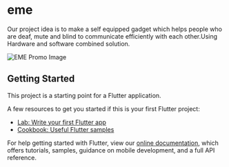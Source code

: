 # eme

Our project idea is to make a self equipped gadget which helps people who are deaf, mute and blind to communicate efficiently with each other.Using Hardware and software combined solution. 

![EME Promo Image](https://github.com/mdmohsin7/eme/blob/master/screenshots/s1.png)

## Getting Started

This project is a starting point for a Flutter application.

A few resources to get you started if this is your first Flutter project:

- [Lab: Write your first Flutter app](https://flutter.dev/docs/get-started/codelab)
- [Cookbook: Useful Flutter samples](https://flutter.dev/docs/cookbook)

For help getting started with Flutter, view our
[online documentation](https://flutter.dev/docs), which offers tutorials,
samples, guidance on mobile development, and a full API reference.
